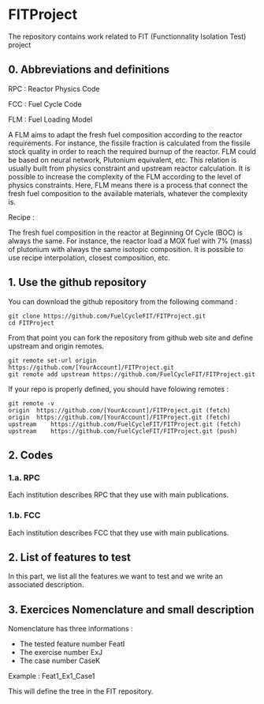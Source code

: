 # FITProject

The repository contains work related to FIT (Functionnality Isolation Test) project

## 0. Abbreviations and definitions

RPC : Reactor Physics Code

FCC : Fuel Cycle Code

FLM : Fuel Loading Model

A FLM aims to adapt the fresh fuel composition according to the reactor requirements. For instance, the fissile fraction is calculated from the fissile stock quality in order to reach the required burnup of the reactor. FLM could be based on neural network, Plutonium equivalent, etc. This relation is usually built from physics constraint and upstream reactor calculation. It is possible to increase the complexity of the FLM according to the level of physics constraints. Here, FLM means there is a process that connect the fresh fuel composition to the available materials, whatever the complexity is.

Recipe : 

The fresh fuel composition in the reactor at Beginning Of Cycle (BOC) is always the same. For instance, the reactor load a MOX fuel with 7% (mass) of plutonium with always the same isotopic composition. It is possible to use recipe interpolation, closest composition, etc.  

## 1. Use the github repository

You can download the github repository from the following command : 

    git clone https://github.com/FuelCycleFIT/FITProject.git
    cd FITProject

From that point you can fork the repository from github web site and define upstream and origin remotes. 

    git remote set-url origin https://github.com/[YourAccount]/FITProject.git
    git remote add upstream https://github.com/FuelCycleFIT/FITProject.git

If your repo is properly defined, you should have folowing remotes :

    git remote -v
    origin  https://github.com/[YourAccount]/FITProject.git (fetch)
    origin  https://github.com/[YourAccount]/FITProject.git (fetch)
    upstream    https://github.com/FuelCycleFIT/FITProject.git (fetch)
    upstream    https://github.com/FuelCycleFIT/FITProject.git (push)

## 2. Codes

### 1.a. RPC

Each institution describes RPC that they use with main publications.

### 1.b. FCC

Each institution describes FCC that they use with main publications.

## 2. List of features to test

In this part, we list all the features we want to test and we write an associated description.

## 3. Exercices Nomenclature and small description

Nomenclature has three informations : 

- The tested feature number FeatI
- The exercise number ExJ
- The case number CaseK

Example : Feat1_Ex1_Case1

This will define the tree in the FIT repository.


